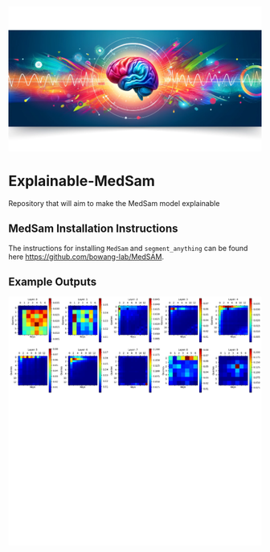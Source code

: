 ![](https://github.com/rydeveraumn/Explainable-MedSam/blob/main/explainable-medsam-banner.png)

# Explainable-MedSam
Repository that will aim to make the MedSam model explainable

## MedSam Installation Instructions
The instructions for installing `MedSam` and `segment_anything` can be found here https://github.com/bowang-lab/MedSAM.

## Example Outputs
![](https://github.com/rydeveraumn/Explainable-MedSAM/blob/main/images/2D-CT-MedSAM-Attention.png)


